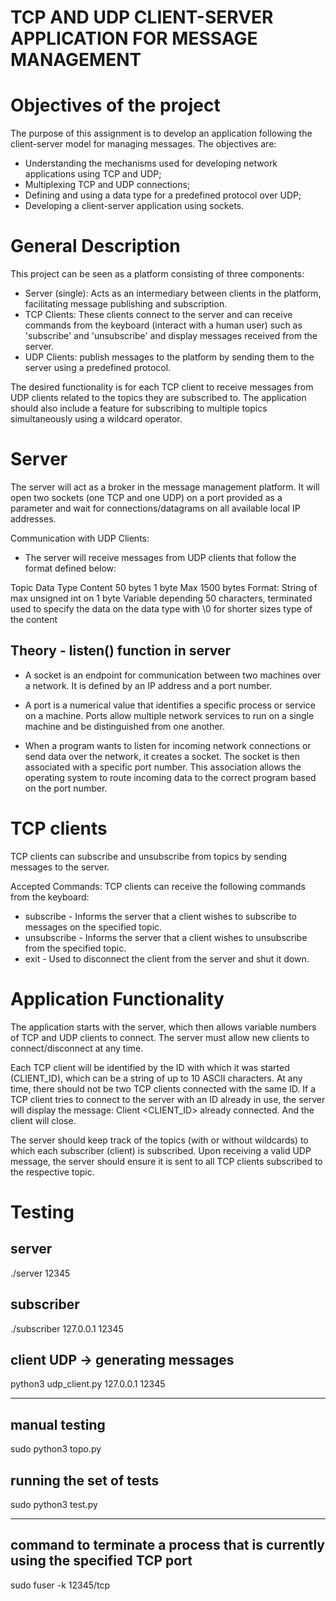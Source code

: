 # TCP AND UDP CLIENT-SERVER APPLICATION FOR MESSAGE MANAGEMENT 

# Objectives of the project
The purpose of this assignment is to develop an application following the client-server model for managing messages.
The objectives are:
 - Understanding the mechanisms used for developing network applications using TCP and UDP;
 - Multiplexing TCP and UDP connections;
 - Defining and using a data type for a predefined protocol over UDP;
 - Developing a client-server application using sockets.

# General Description
This project can be seen as a platform consisting of three components:

 - Server (single): Acts as an intermediary between clients in the platform, facilitating message publishing and subscription.
 - TCP Clients: These clients connect to the server and can receive commands from the keyboard (interact with a human user)
   such as 'subscribe' and 'unsubscribe' and display messages received from the server.
 - UDP Clients: publish messages to the platform by sending them to the server using a predefined protocol.

The desired functionality is for each TCP client to receive messages from UDP clients related to the topics they are subscribed
to. The application should also include a feature for subscribing to multiple topics simultaneously using a wildcard operator.

# Server

The server will act as a broker in the message management platform. It will open two sockets (one TCP and one UDP) on a port
provided as a parameter and wait for connections/datagrams on all available local IP addresses.

Communication with UDP Clients:
 - The server will receive messages from UDP clients that follow the format defined below:

Topic	                        Data Type	                     Content
50 bytes	                    1 byte	                         Max 1500 bytes
Format: String of max           unsigned int on 1 byte           Variable depending
50 characters, terminated       used to specify the data         on the data type
with \0 for shorter sizes       type of the content

## Theory - listen() function in server
 - A socket is an endpoint for communication between two machines over a network.
   It is defined by an IP address and a port number.
 - A port is a numerical value that identifies a specific process or service on a machine. Ports allow multiple network services
   to run on a single machine and be distinguished from one another.

 - When a program wants to listen for incoming network connections or send data over the network, it creates a socket. The socket
   is then associated with a specific port number. This association allows the operating system to route incoming data to the
   correct program based on the port number.

# TCP clients

TCP clients can subscribe and unsubscribe from topics by sending messages to the server.

Accepted Commands:
TCP clients can receive the following commands from the keyboard:

 - subscribe <TOPIC> - Informs the server that a client wishes to subscribe to messages on the specified topic.
 - unsubscribe <TOPIC> - Informs the server that a client wishes to unsubscribe from the specified topic.
 - exit - Used to disconnect the client from the server and shut it down.

# Application Functionality

The application starts with the server, which then allows variable numbers of TCP and UDP clients to connect. The server must
allow new clients to connect/disconnect at any time.

Each TCP client will be identified by the ID with which it was started (CLIENT_ID), which can be a string of up to 10 ASCII
characters. At any time, there should not be two TCP clients connected with the same ID. If a TCP client tries to connect to
the server with an ID already in use, the server will display the message:  Client <CLIENT_ID> already connected. And the
client will close.

The server should keep track of the topics (with or without wildcards) to which each subscriber (client) is subscribed.
Upon receiving a valid UDP message, the server should ensure it is sent to all TCP clients subscribed to the respective topic.

# Testing

## server
./server 12345

## subscriber
./subscriber <ID> 127.0.0.1 12345

## client UDP -> generating messages
python3 udp_client.py 127.0.0.1 12345

-------------------------------------

## manual testing
sudo python3 topo.py

## running the set of tests
sudo python3 test.py

-------------------------------------

## command to terminate a process that is currently using the specified TCP port
sudo fuser -k 12345/tcp
